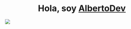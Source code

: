 <div align="center">
  <h1 align="center">Hola, soy <a href="https://portfolio-production-41dd.up.railway.app/">AlbertoDev</a></h1>
</div>
<img src="https://a1.eestatic.com/cronicaglobal/2015/01/15/business/business_3511067_3607749_1706x960.jpg">

<!--
**agb2000/agb2000** is a ✨ _special_ ✨ repository because its `README.md` (this file) appears on your GitHub profile.

Here are some ideas to get you started:

- 🔭 I’m currently working on ...
- 🌱 I’m currently learning ...
- 👯 I’m looking to collaborate on ...
- 🤔 I’m looking for help with ...
- 💬 Ask me about ...
- 📫 How to reach me: ...
- 😄 Pronouns: ...
- ⚡ Fun fact: ...
-->
